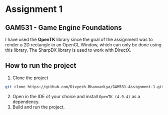 # Assignment 1
## GAM531 - Game Engine Foundations 

I have used the **OpenTK** library since the goal of the assignment was to render a 2D rectangle in an OpenGL Window, which can only be done using this library. The SharpDX library is used to work with DirectX.

## How to run the project

1. Clone the project
```bash
git clone https://github.com/Divyesh-Bhanvadiya/GAM531-Assignment-1.git
```
2. Open in the IDE of your choice and install `OpenTK (4.9.4)` as a dependency.
3. Build and run the project. 
